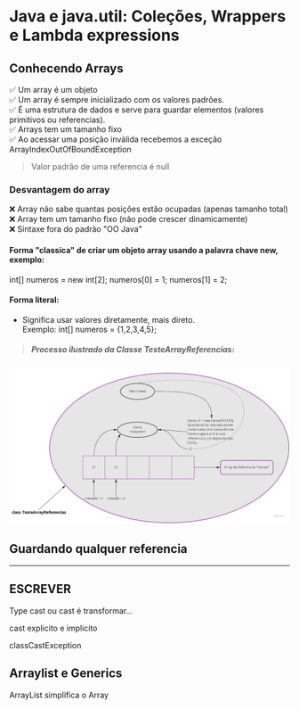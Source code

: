 # Java e java.util: Coleções, Wrappers e Lambda expressions
## Conhecendo Arrays
✅ Um array é um objeto<br>
✅ Um array é sempre inicializado com os valores padrões.<br>
✅ É uma estrutura de dados e serve para guardar elementos (valores primitivos ou referencias).<br>
✅ Arrays tem um tamanho fixo<br>
✅ Ao acessar uma posição inválida recebemos a exceção ArrayIndexOutOfBoundException

> Valor padrão de uma referencia é null

### Desvantagem do array
❌ Array não sabe quantas posições estão ocupadas (apenas tamanho total)<br>
❌ Array tem um tamanho fixo (não pode crescer dinamicamente)<br>
❌ Sintaxe fora do padrão "OO Java"

#### Forma "classica" de criar um objeto array usando a palavra chave new, exemplo:

int[] numeros = new int[2];
numeros[0] = 1;
numeros[1] = 2;

#### Forma literal:
- Significa usar valores diretamente, mais direto.<br>
Exemplo: int[] numeros = {1,2,3,4,5};

> ##### Processo ilustrado da Classe TesteArrayReferencias:

<img alt="TesteArrayReferencias" src="Array-cast/TestaArrayReferencias.jpg">

## Guardando qualquer referencia

------------------
ESCREVER 
------------------
Type cast ou cast é transformar...

cast explicito e implicito

classCastException

## Arraylist e Generics
ArrayList simplifica o Array